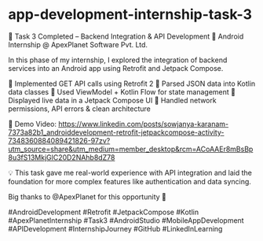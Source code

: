 # app-development-internship-task-3

🚀 Task 3 Completed – Backend Integration & API Development
🔧 Android Internship @ ApexPlanet Software Pvt. Ltd.

In this phase of my internship, I explored the integration of backend services into an Android app using Retrofit and Jetpack Compose.

🔹 Implemented GET API calls using Retrofit 2
🔹 Parsed JSON data into Kotlin data classes
🔹 Used ViewModel + Kotlin Flow for state management
🔹 Displayed live data in a Jetpack Compose UI
🔹 Handled network permissions, API errors & clean architecture

🎥 Demo Video: https://www.linkedin.com/posts/sowjanya-karanam-7373a82b1_androiddevelopment-retrofit-jetpackcompose-activity-7348360884089421826-97zv?utm_source=share&utm_medium=member_desktop&rcm=ACoAAEr8mBsBp8u3fS13MkjGlC20D2NAhb8dZ78

💡 This task gave me real-world experience with API integration and laid the foundation for more complex features like authentication and data syncing.

Big thanks to @ApexPlanet for this opportunity 🙏

#AndroidDevelopment #Retrofit #JetpackCompose #Kotlin #ApexPlanetInternship #Task3 #AndroidStudio #MobileAppDevelopment #APIDevelopment #InternshipJourney #GitHub #LinkedInLearning

